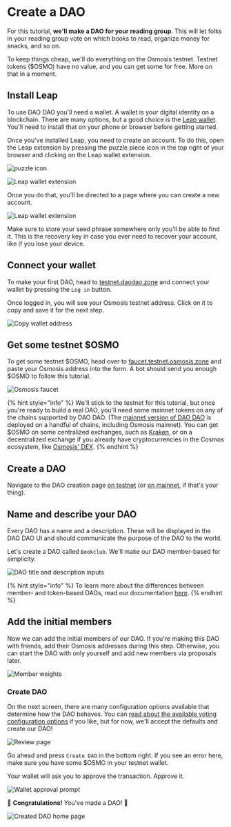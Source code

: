 # Create a DAO

For this tutorial, **we'll make a DAO for your reading group**. This will let folks in your reading group vote on which books to read, organize money for snacks, and so on.

To keep things cheap, we'll do everything on the Osmosis testnet. Testnet tokens ($OSMO) have no value, and you can get some for free. More on that in a moment.

## Install Leap

To use DAO DAO you'll need a wallet. A wallet is your digital identity on a blockchain. There are many options, but a good choice is the [Leap wallet](https://www.leapwallet.io). You'll need to install that on your phone or browser before getting started.

Once you've installed Leap, you need to create an account. To do this, open the Leap extension by pressing the puzzle piece icon in the top right of your browser and clicking on the Leap wallet extension.

![puzzle icon](../.gitbook/assets/puzzle.png)

![Leap wallet extension](../.gitbook/assets/leap-extension.png)

Once you do that, you'll be directed to a page where you can create a new account.

![Leap wallet extension](../.gitbook/assets/welcome-to-leap.png)

Make sure to store your seed phrase somewhere only you'll be able to find it. This is the recovery key in case you ever need to recover your account, like if you lose your device.

## Connect your wallet

To make your first DAO, head to [testnet.daodao.zone](https://testnet.daodao.zone) and connect your wallet by pressing the `Log in` button.

Once logged in, you will see your Osmosis testnet address. Click on it to copy and save it for the next step.

![Copy wallet address](../.gitbook/assets/wallet-copy-address.png)

## Get some testnet $OSMO

To get some testnet $OSMO, head over to [faucet.testnet.osmosis.zone](https://faucet.testnet.osmosis.zone) and paste your Osmosis address into the form. A bot should send you enough $OSMO to follow this tutorial.

![Osmosis faucet](../.gitbook/assets/osmosis-faucet.png)

{% hint style="info" %}
We'll stick to the testnet for this tutorial, but once you're ready to build a real DAO, you'll need some mainnet tokens on any of the chains supported by DAO DAO. (The [mainnet version of DAO DAO](https://daodao.zone) is deployed on a handful of chains, including Osmosis mainnet). You can get $OSMO on some centralized exchanges, such as [Kraken](https://kraken.com), or on a decentralized exchange if you already have cryptocurrencies in the Cosmos ecosystem, like [Osmosis' DEX](https://osmosis.zone).
{% endhint %}

## Create a DAO

Navigate to the DAO creation page [on testnet](https://testnet.daodao.zone/dao/create?chain=osmo-test-5) (or [on mainnet](https://daodao.zone/dao/create), if that's your thing).

## Name and describe your DAO

Every DAO has a name and a description. These will be displayed in the DAO DAO UI and should communicate the purpose of the DAO to the world.

Let's create a DAO called `Bookclub`. We'll make our DAO member-based for simplicity.

![DAO title and description inputs](../.gitbook/assets/create-dao-title.png)

{% hint style="info" %}
To learn more about the differences between member- and token-based DAOs, read our documentation [here](../introduction/whats-a-dao.md#voting-power).
{% endhint %}

## Add the initial members

Now we can add the initial members of our DAO. If you're making this DAO with friends, add their Osmosis addresses during this step. Otherwise, you can start the DAO with only yourself and add new members via proposals later.

![Member weights](../.gitbook/assets/create-dao-members.png)

### Create DAO

On the next screen, there are many configuration options available that determine how the DAO behaves. You can [read about the available voting configuration options](../dao-governance/configuration/voting.md) if you like, but for now, we'll accept the defaults and create our DAO!

![Review page](../.gitbook/assets/create-dao-review.png)

Go ahead and press `Create DAO` in the bottom right. If you see an error here, make sure you have some $OSMO in your testnet wallet.

Your wallet will ask you to approve the transaction. Approve it.

![Wallet approval prompt](../.gitbook/assets/create-dao-wallet-approve.png)

🎉 **Congratulations!** You've made a DAO! 🎉

![Created DAO home page](../.gitbook/assets/create-dao-done.png)
